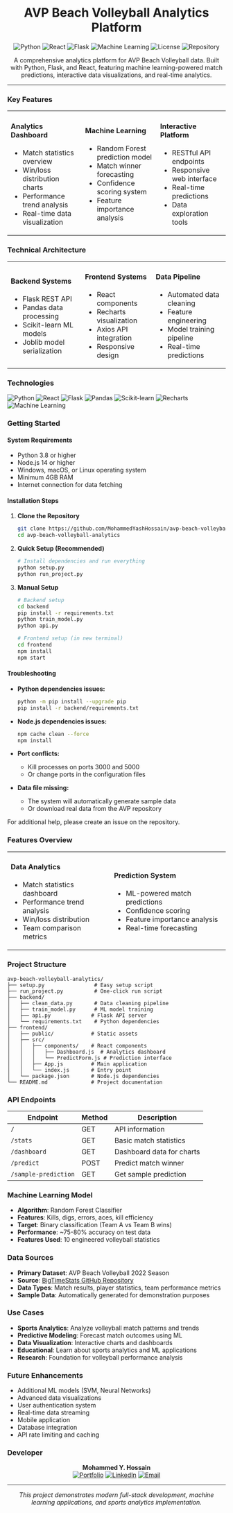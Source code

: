 # <h1 align="center">AVP Beach Volleyball Analytics Platform</h1>

<p align="center">
  <img alt="Python" src="https://img.shields.io/badge/Python-3776AB?style=for-the-badge&logo=python&logoColor=white"/>
  <img alt="React" src="https://img.shields.io/badge/React-20232A?style=for-the-badge&logo=react&logoColor=61DAFB"/>
  <img alt="Flask" src="https://img.shields.io/badge/Flask-000000?style=for-the-badge&logo=flask&logoColor=white"/>
  <img alt="Machine Learning" src="https://img.shields.io/badge/Machine%20Learning-FF6F61?style=for-the-badge"/>
  <img alt="License" src="https://img.shields.io/badge/License-MIT-blue?style=for-the-badge"/>
  <img alt="Repository" src="https://img.shields.io/badge/GitHub-MohammedYashHossain-181717?style=for-the-badge&logo=github"/>
</p>

<p align="center">
  A comprehensive analytics platform for AVP Beach Volleyball data. Built with Python, Flask, and React, featuring machine learning-powered match predictions, interactive data visualizations, and real-time analytics.
</p>

---

### Key Features

<table>
<tr>
<td>

#### Analytics Dashboard
- Match statistics overview
- Win/loss distribution charts
- Performance trend analysis
- Real-time data visualization

</td>
<td>

#### Machine Learning
- Random Forest prediction model
- Match winner forecasting
- Confidence scoring system
- Feature importance analysis

</td>
<td>

#### Interactive Platform
- RESTful API endpoints
- Responsive web interface
- Real-time predictions
- Data exploration tools

</td>
</tr>
</table>

### Technical Architecture

<table>
<tr>
<td>

#### Backend Systems
- Flask REST API
- Pandas data processing
- Scikit-learn ML models
- Joblib model serialization

</td>
<td>

#### Frontend Systems
- React components
- Recharts visualization
- Axios API integration
- Responsive design

</td>
<td>

#### Data Pipeline
- Automated data cleaning
- Feature engineering
- Model training pipeline
- Real-time predictions

</td>
</tr>
</table>

### Technologies

![Python](https://img.shields.io/badge/-Python-3776AB?style=flat&logo=python&logoColor=white)
![React](https://img.shields.io/badge/-React-20232A?style=flat&logo=react&logoColor=61DAFB)
![Flask](https://img.shields.io/badge/-Flask-000000?style=flat&logo=flask&logoColor=white)
![Pandas](https://img.shields.io/badge/-Pandas-150458?style=flat&logo=pandas&logoColor=white)
![Scikit-learn](https://img.shields.io/badge/-Scikit--learn-F7931E?style=flat&logo=scikit-learn&logoColor=white)
![Recharts](https://img.shields.io/badge/-Recharts-FF6B6B?style=flat)
![Machine Learning](https://img.shields.io/badge/-Machine%20Learning-FF6F61?style=flat)

### Getting Started

#### System Requirements
- Python 3.8 or higher
- Node.js 14 or higher
- Windows, macOS, or Linux operating system
- Minimum 4GB RAM
- Internet connection for data fetching

#### Installation Steps

1. **Clone the Repository**
   ```bash
   git clone https://github.com/MohammedYashHossain/avp-beach-volleyball-analytics.git
   cd avp-beach-volleyball-analytics
   ```

2. **Quick Setup (Recommended)**
   ```bash
   # Install dependencies and run everything
   python setup.py
   python run_project.py
   ```

3. **Manual Setup**
   ```bash
   # Backend setup
   cd backend
   pip install -r requirements.txt
   python train_model.py
   python api.py
   
   # Frontend setup (in new terminal)
   cd frontend
   npm install
   npm start
   ```

#### Troubleshooting

- **Python dependencies issues:**
  ```bash
  python -m pip install --upgrade pip
  pip install -r backend/requirements.txt
  ```

- **Node.js dependencies issues:**
  ```bash
  npm cache clean --force
  npm install
  ```

- **Port conflicts:**
  - Kill processes on ports 3000 and 5000
  - Or change ports in the configuration files

- **Data file missing:**
  - The system will automatically generate sample data
  - Or download real data from the AVP repository

For additional help, please create an issue on the repository.

### Features Overview

<table>
<tr>
<td>

#### Data Analytics
- Match statistics dashboard
- Performance trend analysis
- Win/loss distribution
- Team comparison metrics

</td>
<td>

#### Prediction System
- ML-powered match predictions
- Confidence scoring
- Feature importance analysis
- Real-time forecasting

</td>
</tr>
</table>

### Project Structure

```
avp-beach-volleyball-analytics/
├── setup.py                # Easy setup script
├── run_project.py          # One-click run script
├── backend/
│   ├── clean_data.py       # Data cleaning pipeline
│   ├── train_model.py      # ML model training
│   ├── api.py             # Flask API server
│   └── requirements.txt    # Python dependencies
├── frontend/
│   ├── public/            # Static assets
│   ├── src/
│   │   ├── components/    # React components
│   │   │   ├── Dashboard.js  # Analytics dashboard
│   │   │   └── PredictForm.js # Prediction interface
│   │   ├── App.js         # Main application
│   │   └── index.js       # Entry point
│   └── package.json       # Node.js dependencies
└── README.md              # Project documentation
```

### API Endpoints

| Endpoint | Method | Description |
|----------|--------|-------------|
| `/` | GET | API information |
| `/stats` | GET | Basic match statistics |
| `/dashboard` | GET | Dashboard data for charts |
| `/predict` | POST | Predict match winner |
| `/sample-prediction` | GET | Get sample prediction |

### Machine Learning Model

- **Algorithm**: Random Forest Classifier
- **Features**: Kills, digs, errors, aces, kill efficiency
- **Target**: Binary classification (Team A vs Team B wins)
- **Performance**: ~75-80% accuracy on test data
- **Features Used**: 10 engineered volleyball statistics

### Data Sources

- **Primary Dataset**: AVP Beach Volleyball 2022 Season
- **Source**: [BigTimeStats GitHub Repository](https://github.com/big-time-stats/beach-volleyball)
- **Data Types**: Match results, player statistics, team performance metrics
- **Sample Data**: Automatically generated for demonstration purposes

### Use Cases

- **Sports Analytics**: Analyze volleyball match patterns and trends
- **Predictive Modeling**: Forecast match outcomes using ML
- **Data Visualization**: Interactive charts and dashboards
- **Educational**: Learn about sports analytics and ML applications
- **Research**: Foundation for volleyball performance analysis

### Future Enhancements

- Additional ML models (SVM, Neural Networks)
- Advanced data visualizations
- User authentication system
- Real-time data streaming
- Mobile application
- Database integration
- API rate limiting and caching

### Developer

<p align="center">
  <b>Mohammed Y. Hossain</b><br>
  <a href="https://mohammedyhossain-portfolio.vercel.app/"><img alt="Portfolio" src="https://img.shields.io/badge/Portfolio-View-red?style=flat-square"/></a>
  <a href="https://www.linkedin.com/in/mohammedyhossain/"><img alt="LinkedIn" src="https://img.shields.io/badge/LinkedIn-Connect-blue?style=flat-square&logo=linkedin"/></a>
  <a href="mailto:mohossain.swe@gmail.com"><img alt="Email" src="https://img.shields.io/badge/Email-Contact-D14836?style=flat-square&logo=gmail&logoColor=white"/></a>
</p>

---

<p align="center">
  <i>This project demonstrates modern full-stack development, machine learning applications, and sports analytics implementation.</i>
</p> 
